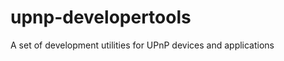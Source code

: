 upnp-developertools
===================

A set of development utilities for UPnP devices and applications